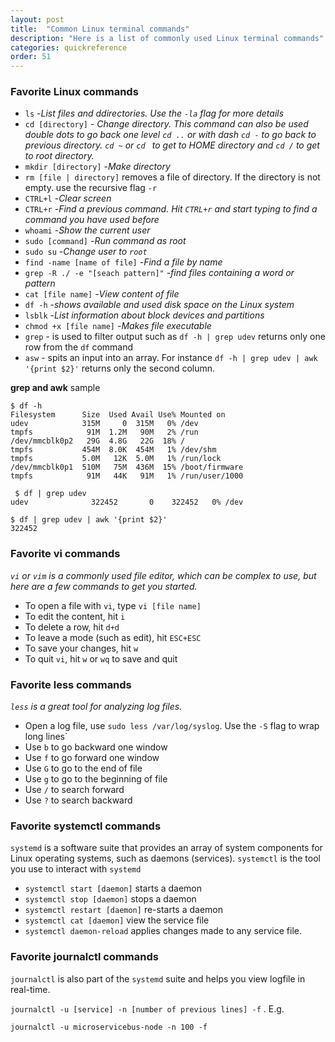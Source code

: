 ```yaml
---
layout: post
title:  "Common Linux terminal commands"
description: "Here is a list of commonly used Linux terminal commands"
categories: quickreference
order: 51
---
```


### Favorite Linux commands
* `ls` -*List files and ddirectories. Use the `-la` flag for more details*
* `cd [directory]` - *Change directory.
This command can also be used double dots to go back one level `cd ..` or with dash `cd -` to go back to previous directory. `cd ~` or `cd ` to get to HOME directory and `cd /` to get to root directory.*
* `mkdir [directory]` -*Make directory*
* `rm [file | directory]` removes a file of directory. If the directory is not empty. use the recursive flag `-r`
* `CTRL+l` -*Clear screen*
* `CTRL+r` -*Find a previous command. Hit `CTRL+r` and start typing to find a command you have used before*
* `whoami` -*Show the current user*
* `sudo [command]` -*Run command as root*
* `sudo su` -*Change user to `root`*
* `find -name [name of file]` -*Find a file by name*
* `grep -R ./ -e "[seach pattern]"` -*find files containing a word or pattern* 
* `cat [file name]` -*View content of file*
* `df -h` -*shows available and used disk space on the Linux system*
* `lsblk` -*List information about block devices and partitions*
* `chmod +x [file name]` -*Makes file executable*
* `grep` - is used to filter output such as `df -h | grep udev` returns only one row from the `df` command
* `asw` - spits an input into an array. For instance `df -h | grep udev | awk '{print $2}'` returns only the second column.

**grep and awk** sample 
```
$ df -h
Filesystem      Size  Used Avail Use% Mounted on
udev            315M     0  315M   0% /dev
tmpfs            91M  1.2M   90M   2% /run
/dev/mmcblk0p2   29G  4.8G   22G  18% /
tmpfs           454M  8.0K  454M   1% /dev/shm
tmpfs           5.0M   12K  5.0M   1% /run/lock
/dev/mmcblk0p1  510M   75M  436M  15% /boot/firmware
tmpfs            91M   44K   91M   1% /run/user/1000

 $ df | grep udev
udev              322452       0    322452   0% /dev

$ df | grep udev | awk '{print $2}'
322452
```

### Favorite **vi** commands
*`vi` or `vim` is a commonly used file editor, which can be complex to use, but here are a few commands to get you started.*

* To open a file with `vi`, type `vi [file name]`
* To edit the content, hit `i`
* To delete a row, hit `d+d`
* To leave a mode (such as edit), hit `ESC+ESC`
* To save your changes, hit `w`
* To quit `vi`, hit `w` or `wq` to save and quit

### Favorite **less** commands
*`less` is a great tool for analyzing log files.*

* Open a log file, use `sudo less /var/log/syslog`. Use the `-S` flag to wrap long lines`
* Use `b` to go backward one window
* Use `f` to go forward one window
* Use `G` to go to the end of file
* Use `g` to go to the beginning of file
* Use `/` to search forward
* Use `?` to search backward

### Favorite **systemctl** commands
`systemd` is a software suite that provides an array of system components for Linux operating systems, such as daemons (services). `systemctl` is the tool you use to interact with `systemd`

* `systemctl start [daemon]` starts a daemon
* `systemctl stop [daemon]` stops a daemon
* `systemctl restart [daemon]` re-starts a daemon
* `systemctl cat [daemon]` view the service file
* `systemctl daemon-reload` applies changes made to any service file.

### Favorite **journalctl** commands
`journalctl` is also part of the `systemd` suite and helps you view logfile in real-time.

`journalctl -u [service] -n [number of previous lines] -f` . E.g.
```
journalctl -u microservicebus-node -n 100 -f
``` 

